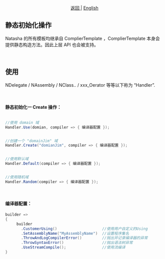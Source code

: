 
<p align="center">
 <a href="https://natasha.dotnetcore.xyz/"> 返回 </a> |  <a href="https://natasha.dotnetcore.xyz/en/static-init.html">English</a>
</p>  


## 静态初始化操作

Natasha 的所有模板均继承自 ComplierTemplate ，ComplierTemplate 本身会提供静态构造方法。因此上层 API 也会被支持。

<br/>

## 使用

 NDelegate / NAssembly / NClass.. / xxx_Oerator 等等以下称为 “Handler”.
 
<br/>

 #### 静态初始化一 Create 操作：

```C#

//使用 domain 域
Handler.Use(domian, compiler => { 编译器配置 });


//创建一个 "domainJim" 域
Handler.Create("domianJim", compiler => { 编译器配置 });


//使用默认域
Handler.Default(compiler => { 编译器配置 });


//使用随机域
Handler.Random(compiler => { 编译器配置 });

```  
<br/>  

#### 编译器配置：

```C#
builder => 
{ 
     builder
       .CustomerUsing()                    //使用用户自定义的Using
       .SetAssemblyName("MyAssemblyName")  //设置程序集名
       .ThrowAndLogCompilerError()         //抛出并记录编译器的异常 
       .ThrowSyntaxError()                 //抛出语法树异常
       .UseStreamCompile();                //使用流编译
}
```

